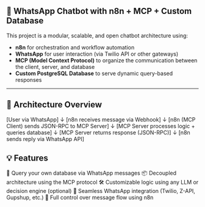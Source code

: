 ## 🤖 WhatsApp Chatbot with n8n + MCP + Custom Database

This project is a modular, scalable, and open chatbot architecture using:

- **n8n** for orchestration and workflow automation
- **WhatsApp** for user interaction (via Twilio API or other gateways)
- **MCP (Model Context Protocol)** to organize the communication between the client, server, and database
- **Custom PostgreSQL Database** to serve dynamic query-based responses

---

## 🔧 Architecture Overview

[User via WhatsApp]
      ↓
[n8n receives message via Webhook]
      ↓
[n8n (MCP Client) sends JSON-RPC to MCP Server]
      ↓
[MCP Server processes logic + queries database]
      ↓
[MCP Server returns response (JSON-RPC)]
      ↓
[n8n sends reply via WhatsApp API]

## 💡 Features

🧠 Query your own database via WhatsApp messages
📦 Decoupled architecture using the MCP protocol
🛠️ Customizable logic using any LLM or decision engine (optional)
💬 Seamless WhatsApp integration (Twilio, Z-API, Gupshup, etc.)
🔄 Full control over message flow using n8n
